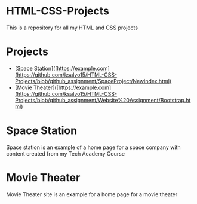 # HTML-CSS-Projects
This is a repository for all my HTML and CSS projects

# Projects
* [Space Station]([https://example.com](https://github.com/ksalvo15/HTML-CSS-Projects/blob/github_assignment/SpaceProject/Newindex.html)
* [Movie Theater]([https://example.com](https://github.com/ksalvo15/HTML-CSS-Projects/blob/github_assignment/Website%20Assignment/Bootstrap.html)

# Space Station
Space station is an example of a home page for a space company with content created from my Tech Academy Course

# Movie Theater
Movie Theater site is an example for a home page for a movie theater

